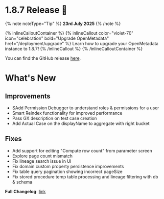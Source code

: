 # 1.8.7 Release 🎉

{% note noteType="Tip" %}
**23rd July 2025**
{% /note %}

{% inlineCalloutContainer %}
{% inlineCallout
color="violet-70"
icon="celebration"
bold="Upgrade OpenMetadata"
href="/deployment/upgrade" %}
Learn how to upgrade your OpenMetadata instance to 1.8.7!
{% /inlineCallout %}
{% /inlineCalloutContainer %}

You can find the GitHub release [here](https://github.com/open-metadata/OpenMetadata/releases/tag/1.8.7-release).

# What's New

## Improvements

- SAdd Permission Debugger to understand roles & permissions for a user
- Smart Reindex functionality for improved performance
- Pass GX description on test case creation
- Add Actual Case on the displayName to aggregate with right bucket

## Fixes

- Add support for editing "Compute row count" from parameter screen
- Explore page count mismatch
- Fix lineage search issue in UI
- Fix domain custom property persistence improvements
- Fix table query pagination showing incorrect pageSize
- Fix stored procedure temp table processing and lineage filtering with db & schema

**Full Changelog**: [link](https://github.com/open-metadata/OpenMetadata/compare/1.8.6-release...1.8.7-release)

